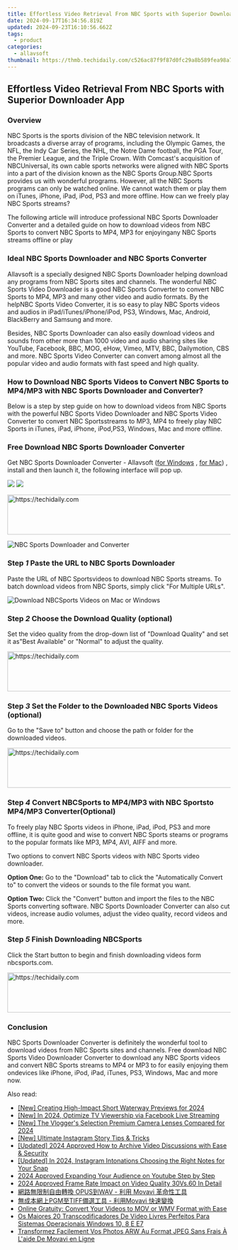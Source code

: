 ```yaml
---
title: Effortless Video Retrieval From NBC Sports with Superior Downloader App
date: 2024-09-17T16:34:56.819Z
updated: 2024-09-23T16:10:56.662Z
tags:
  - product
categories:
  - allavsoft
thumbnail: https://thmb.techidaily.com/c526ac87f9f87d0fc29a8b589fea98a72d504302296a8e604ba200e55b8a3fda.jpg
---
```


## Effortless Video Retrieval From NBC Sports with Superior Downloader App

### Overview

NBC Sports is the sports division of the NBC television network. It broadcasts a diverse array of programs, including the Olympic Games, the NFL, the Indy Car Series, the NHL, the Notre Dame football, the PGA Tour, the Premier League, and the Triple Crown. With Comcast's acquisition of NBCUniversal, its own cable sports networks were aligned with NBC Sports into a part of the division known as the NBC Sports Group.NBC Sports provides us with wonderful programs. However, all the NBC Sports programs can only be watched online. We cannot watch them or play them on iTunes, iPhone, iPad, iPod, PS3 and more offline. How can we freely play NBC Sports streams?

The following article will introduce professional NBC Sports Downloader Converter and a detailed guide on how to download videos from NBC Sports to convert NBC Sports to MP4, MP3 for enjoyingany NBC Sports streams offline or play

### Ideal NBC Sports Downloader and NBC Sports Converter

Allavsoft is a specially designed NBC Sports Downloader helping download any programs from NBC Sports sites and channels. The wonderful NBC Sports Video Downloader is a good NBC Sports Converter to convert NBC Sports to MP4, MP3 and many other video and audio formats. By the helpNBC Sports Video Converter, it is so easy to play NBC Sports videos and audios in iPad/iTunes/iPhone/iPod, PS3, Windows, Mac, Android, BlackBerry and Samsung and more.

Besides, NBC Sports Downloader can also easily download videos and sounds from other more than 1000 video and audio sharing sites like YouTube, Facebook, BBC, MOG, eHow, Vimeo, MTV, BBC, Dailymotion, CBS and more. NBC Sports Video Converter can convert among almost all the popular video and audio formats with fast speed and high quality.

### How to Download NBC Sports Videos to Convert NBC Sports to MP4/MP3 with NBC Sports Downloader and Converter?

Below is a step by step guide on how to download videos from NBC Sports with the powerful NBC Sports Video Downloader and NBC Sports Video Converter to convert NBC Sportsstreams to MP3, MP4 to freely play NBC Sports in iTunes, iPad, iPhone, iPod,PS3, Windows, Mac and more offline.

### Free Download NBC Sports Downloader Converter

Get NBC Sports Downloader Converter - Allavsoft ([for Windows](https://tools.techidaily.com/allavsoft/products/) , [for Mac](https://tools.techidaily.com/allavsoft/products/)) , install and then launch it, the following interface will pop up.

[![](https://www.allavsoft.com/how-to/../images/how-to/free-download-win.jpg)](https://tools.techidaily.com/allavsoft/products/) [![](https://www.allavsoft.com/how-to/../images/how-to/free-download-mac.jpg)](https://tools.techidaily.com/allavsoft/products/)

<!-- affiliate ads begin -->
<a href="https://aligracehair.sjv.io/c/5597632/2016148/19272" target="_top" id="2016148">
  <img src="//a.impactradius-go.com/display-ad/19272-2016148" border="0" alt="https://techidaily.com" width="728" height="90"/>
</a>
<img height="0" width="0" src="https://aligracehair.sjv.io/i/5597632/2016148/19272" style="position:absolute;visibility:hidden;" border="0" />
<!-- affiliate ads end -->

![NBC Sports Downloader and Converter](https://www.allavsoft.com/how-to/../images/allavsoft/screen-shot-600.jpg)

### Step _1_ Paste the URL to NBC Sports Downloader

Paste the URL of NBC Sportsvideos to download NBC Sports streams. To batch download videos from NBC Sports, simply click "For Multiple URLs".

![Download NBCSports Videos on Mac or Windows](https://www.allavsoft.com/how-to/../images/how-to/download-nbcsports-videos-with-nbcsports-downloader-converter/download-nbcsports-videos.jpg)

### Step _2_ Choose the Download Quality (optional)

Set the video quality from the drop-down list of "Download Quality" and set it as"Best Available" or "Normal" to adjust the quality.

<!-- affiliate ads begin -->
<a href="https://aligracehair.sjv.io/c/5597632/1925570/19272" target="_top" id="1925570">
  <img src="//a.impactradius-go.com/display-ad/19272-1925570" border="0" alt="https://techidaily.com" width="728" height="90"/>
</a>
<img height="0" width="0" src="https://aligracehair.sjv.io/i/5597632/1925570/19272" style="position:absolute;visibility:hidden;" border="0" />
<!-- affiliate ads end -->

### Step _3_ Set the Folder to the Downloaded NBC Sports Videos (optional)

Go to the "Save to" button and choose the path or folder for the downloaded videos.

<!-- affiliate ads begin -->
<a href="https://appsumo.8odi.net/c/5597632/2132161/7443" target="_top" id="2132161">
  <img src="//a.impactradius-go.com/display-ad/7443-2132161" border="0" alt="https://techidaily.com" width="728" height="90"/>
</a>
<img height="0" width="0" src="https://appsumo.8odi.net/i/5597632/2132161/7443" style="position:absolute;visibility:hidden;" border="0" />
<!-- affiliate ads end -->

### Step _4_ Convert NBCSports to MP4/MP3 with NBC Sportsto MP4/MP3 Converter(Optional)

To freely play NBC Sports videos in iPhone, iPad, iPod, PS3 and more offline, it is quite good and wise to convert NBC Sports steams or programs to the popular formats like MP3, MP4, AVI, AIFF and more.

Two options to convert NBC Sports videos with NBC Sports video downloader.

**Option One:** Go to the "Download" tab to click the "Automatically Convert to" to convert the videos or sounds to the file format you want.

**Option Two:** Click the "Convert" button and import the files to the NBC Sports converting software. NBC Sports Downloader Converter can also cut videos, increase audio volumes, adjust the video quality, record videos and more.

### Step _5_ Finish Downloading NBCSports

Click the Start button to begin and finish downloading videos form nbcsports.com.

<!-- affiliate ads begin -->
<a href="https://appsumo.8odi.net/c/5597632/2037335/7443" target="_top" id="2037335">
  <img src="//a.impactradius-go.com/display-ad/7443-2037335" border="0" alt="https://techidaily.com" width="728" height="90"/>
</a>
<img height="0" width="0" src="https://appsumo.8odi.net/i/5597632/2037335/7443" style="position:absolute;visibility:hidden;" border="0" />
<!-- affiliate ads end -->

### Conclusion

NBC Sports Downloader Converter is definitely the wonderful tool to download videos from NBC Sports sites and channels. Free download NBC Sports Video Downloader Converter to download any NBC Sports videos and convert NBC Sports streams to MP4 or MP3 to for easily enjoying them ondevices like iPhone, iPod, iPad, iTunes, PS3, Windows, Mac and more now.

<ins class="adsbygoogle"
     style="display:block"
     data-ad-format="autorelaxed"
     data-ad-client="ca-pub-7571918770474297"
     data-ad-slot="1223367746"></ins>

<ins class="adsbygoogle"
     style="display:block"
     data-ad-client="ca-pub-7571918770474297"
     data-ad-slot="8358498916"
     data-ad-format="auto"
     data-full-width-responsive="true"></ins>

<span class="atpl-alsoreadstyle">Also read:</span>
<div><ul>
<li><a href="https://youtube-sure.techidaily.com/reating-high-impact-short-waterway-previews-for-2024/"><u>[New] Creating High-Impact Short Waterway Previews for 2024</u></a></li>
<li><a href="https://facebook-video-files.techidaily.com/new-in-2024-optimize-tv-viewership-via-facebook-live-streaming/"><u>[New] In 2024, Optimize TV Viewership via Facebook Live Streaming</u></a></li>
<li><a href="https://youtube-sure.techidaily.com/he-vloggers-selection-premium-camera-lenses-compared-for-2024/"><u>[New] The Vlogger's Selection Premium Camera Lenses Compared for 2024</u></a></li>
<li><a href="https://instagram-video-recordings.techidaily.com/new-ultimate-instagram-story-tips-and-tricks/"><u>[New] Ultimate Instagram Story Tips & Tricks</u></a></li>
<li><a href="https://screen-video-capture.techidaily.com/updated-2024-approved-how-to-archive-video-discussions-with-ease-and-security/"><u>[Updated] 2024 Approved How to Archive Video Discussions with Ease & Security</u></a></li>
<li><a href="https://instagram-videos.techidaily.com/updated-in-2024-instagram-intonations-choosing-the-right-notes-for-your-snap/"><u>[Updated] In 2024, Instagram Intonations Choosing the Right Notes for Your Snap</u></a></li>
<li><a href="https://some-knowledge.techidaily.com/2024-approved-expanding-your-audience-on-youtube-step-by-step/"><u>2024 Approved Expanding Your Audience on Youtube Step by Step</u></a></li>
<li><a href="https://screen-capture.techidaily.com/2024-approved-frame-rate-impact-on-video-quality-30vs60-in-detail/"><u>2024 Approved Frame Rate Impact on Video Quality 30Vs.60 In Detail</u></a></li>
<li><a href="https://win-tips.techidaily.com/opuswav-movavi/"><u>網路無限制自由轉換 OPUS到WAV - 利用 Movavi 革命性工具</u></a></li>
<li><a href="https://win-tips.techidaily.com/pgmtiff-movavi/"><u>無成本網上PGM至TIFF備選工具 - 利用Movavi 快速變換</u></a></li>
<li><a href="https://win-tips.techidaily.com/online-gratuity-convert-your-videos-to-mov-or-wmv-format-with-ease/"><u>Online Gratuity: Convert Your Videos to MOV or WMV Format with Ease</u></a></li>
<li><a href="https://win-tips.techidaily.com/os-maiores-20-transcodificadores-de-video-livres-perfeitos-para-sistemas-operacionais-windows-10-8-e-e7/"><u>Os Maiores 20 Transcodificadores De Vídeo Livres Perfeitos Para Sistemas Operacionais Windows 10, 8 E E7</u></a></li>
<li><a href="https://win-tips.techidaily.com/transformez-facilement-vos-photos-arw-au-format-jpeg-sans-frais-a-laide-de-movavi-en-ligne/"><u>Transformez Facilement Vos Photos ARW Au Format JPEG Sans Frais À L'aide De Movavi en Ligne</u></a></li>
</ul></div>

